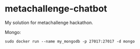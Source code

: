 # metachallenge-chatbot
My solution for metachallenge hackathon.

Mongo:

`sudo docker run --name my_mongodb -p 27017:27017 -d mongo`
